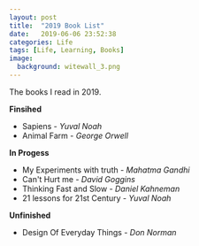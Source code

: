 ```yaml
---
layout: post
title:  "2019 Book List"
date:   2019-06-06 23:52:38
categories: Life
tags: [Life, Learning, Books]
image:
  background: witewall_3.png
---
```

The books I read in 2019.

**Finsihed**

- Sapiens - _Yuval Noah_
- Animal Farm - _George Orwell_

**In Progess**

- My Experiments with truth - _Mahatma Gandhi_
- Can't Hurt me - _David Goggins_
- Thinking Fast and Slow - _Daniel Kahneman_
- 21 lessons for 21st Century - _Yuval Noah_

**Unfinished**
- Design Of Everyday Things - _Don Norman_
